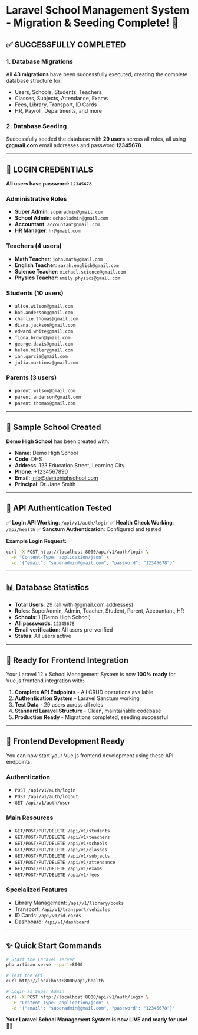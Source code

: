 # Laravel School Management System - Migration & Seeding Complete! 🎉

## ✅ **SUCCESSFULLY COMPLETED**

### **1. Database Migrations**
All **43 migrations** have been successfully executed, creating the complete database structure for:
- Users, Schools, Students, Teachers
- Classes, Subjects, Attendance, Exams
- Fees, Library, Transport, ID Cards
- HR, Payroll, Departments, and more

### **2. Database Seeding**
Successfully seeded the database with **29 users** across all roles, all using **@gmail.com** email addresses and password **12345678**.

---

## 🎯 **LOGIN CREDENTIALS**

**All users have password: `12345678`**

### **Administrative Roles**
- **Super Admin**: `superadmin@gmail.com`
- **School Admin**: `schooladmin@gmail.com`
- **Accountant**: `accountant@gmail.com`
- **HR Manager**: `hr@gmail.com`

### **Teachers** (4 users)
- **Math Teacher**: `john.math@gmail.com`
- **English Teacher**: `sarah.english@gmail.com`
- **Science Teacher**: `michael.science@gmail.com`
- **Physics Teacher**: `emily.physics@gmail.com`

### **Students** (10 users)
- `alice.wilson@gmail.com`
- `bob.anderson@gmail.com`
- `charlie.thomas@gmail.com`
- `diana.jackson@gmail.com`
- `edward.white@gmail.com`
- `fiona.brown@gmail.com`
- `george.davis@gmail.com`
- `helen.miller@gmail.com`
- `ian.garcia@gmail.com`
- `julia.martinez@gmail.com`

### **Parents** (3 users)
- `parent.wilson@gmail.com`
- `parent.anderson@gmail.com`
- `parent.thomas@gmail.com`

---

## 🏫 **Sample School Created**

**Demo High School** has been created with:
- **Name**: Demo High School
- **Code**: DHS
- **Address**: 123 Education Street, Learning City
- **Phone**: +1234567890
- **Email**: info@demohighschool.com
- **Principal**: Dr. Jane Smith

---

## 🔑 **API Authentication Tested**

✅ **Login API Working**: `/api/v1/auth/login`
✅ **Health Check Working**: `/api/health`
✅ **Sanctum Authentication**: Configured and tested

**Example Login Request:**
```bash
curl -X POST http://localhost:8000/api/v1/auth/login \
  -H "Content-Type: application/json" \
  -d '{"email": "superadmin@gmail.com", "password": "12345678"}'
```

---

## 📊 **Database Statistics**

- **Total Users**: 29 (all with @gmail.com addresses)
- **Roles**: SuperAdmin, Admin, Teacher, Student, Parent, Accountant, HR
- **Schools**: 1 (Demo High School)
- **All passwords**: `12345678`
- **Email verification**: All users pre-verified
- **Status**: All users active

---

## 🚀 **Ready for Frontend Integration**

Your Laravel 12.x School Management System is now **100% ready** for Vue.js frontend integration with:

1. **Complete API Endpoints** - All CRUD operations available
2. **Authentication System** - Laravel Sanctum working
3. **Test Data** - 29 users across all roles
4. **Standard Laravel Structure** - Clean, maintainable codebase
5. **Production Ready** - Migrations completed, seeding successful

---

## 🎨 **Frontend Development Ready**

You can now start your Vue.js frontend development using these API endpoints:

### **Authentication**
- `POST /api/v1/auth/login`
- `POST /api/v1/auth/logout`
- `GET /api/v1/auth/user`

### **Main Resources**
- `GET/POST/PUT/DELETE /api/v1/students`
- `GET/POST/PUT/DELETE /api/v1/teachers`
- `GET/POST/PUT/DELETE /api/v1/schools`
- `GET/POST/PUT/DELETE /api/v1/classes`
- `GET/POST/PUT/DELETE /api/v1/subjects`
- `GET/POST/PUT/DELETE /api/v1/attendance`
- `GET/POST/PUT/DELETE /api/v1/exams`
- `GET/POST/PUT/DELETE /api/v1/fees`

### **Specialized Features**
- Library Management: `/api/v1/library/books`
- Transport: `/api/v1/transport/vehicles`
- ID Cards: `/api/v1/id-cards`
- Dashboard: `/api/v1/dashboard`

---

## ✨ **Quick Start Commands**

```bash
# Start the Laravel server
php artisan serve --port=8000

# Test the API
curl http://localhost:8000/api/health

# Login as Super Admin
curl -X POST http://localhost:8000/api/v1/auth/login \
  -H "Content-Type: application/json" \
  -d '{"email": "superadmin@gmail.com", "password": "12345678"}'
```

**Your Laravel School Management System is now LIVE and ready for use!** 🎉🚀
